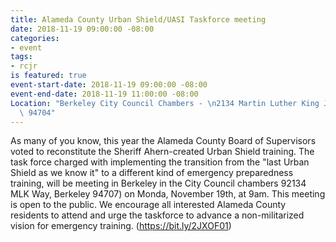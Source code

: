 ```yaml
---
title: Alameda County Urban Shield/UASI Taskforce meeting
date: 2018-11-19 09:00:00 -08:00
categories:
- event
tags:
- rcjr
is featured: true
event-start-date: 2018-11-19 09:00:00 -08:00
event-end-date: 2018-11-19 11:00:00 -08:00
Location: "Berkeley City Council Chambers - \n2134 Martin Luther King Jr. Way, Berkeley
  \ 94704"
---
```


As many of you know, this year the Alameda County Board of Supervisors voted to reconstitute the Sheriff Ahern-created Urban Shield training.
The task force charged with implementing the transition from the "last Urban Shield as we know it" to a different kind of emergency preparedness training, will be meeting in Berkeley in the City Council chambers 92134 MLK Way, Berkeley 94707) on Monda, November 19th, at 9am.
This meeting is open to the public. We encourage all interested Alameda County residents to attend and urge the taskforce to advance a non-militarized vision for emergency training.
(https://bit.ly/2JXOF01)
